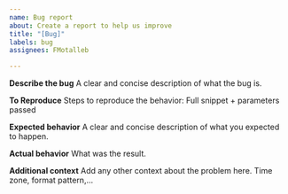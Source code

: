 ```yaml
---
name: Bug report
about: Create a report to help us improve
title: "[Bug]"
labels: bug
assignees: FMotalleb

---
```


**Describe the bug**
A clear and concise description of what the bug is.

**To Reproduce**
Steps to reproduce the behavior:
Full snippet + parameters passed

**Expected behavior**
A clear and concise description of what you expected to happen.

**Actual behavior**
What was the result.

**Additional context**
Add any other context about the problem here. 
Time zone, format pattern,...
